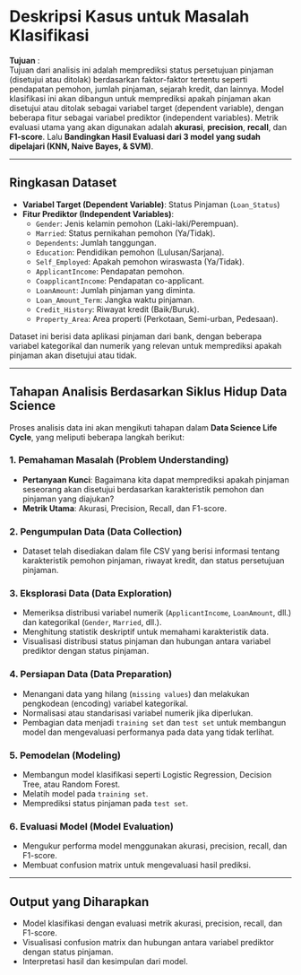 # Deskripsi Kasus untuk Masalah Klasifikasi

**Tujuan** :  
Tujuan dari analisis ini adalah memprediksi status persetujuan pinjaman (disetujui atau ditolak) berdasarkan faktor-faktor tertentu seperti pendapatan pemohon, jumlah pinjaman, sejarah kredit, dan lainnya. Model klasifikasi ini akan dibangun untuk memprediksi apakah pinjaman akan disetujui atau ditolak sebagai variabel target (dependent variable), dengan beberapa fitur sebagai variabel prediktor (independent variables). Metrik evaluasi utama yang akan digunakan adalah **akurasi**, **precision**, **recall**, dan **F1-score**. Lalu **Bandingkan Hasil Evaluasi dari 3 model yang sudah dipelajari (KNN, Naive Bayes, & SVM)**.

---

## Ringkasan Dataset

- **Variabel Target (Dependent Variable)**: Status Pinjaman (`Loan_Status`)
- **Fitur Prediktor (Independent Variables)**: 
  - `Gender`: Jenis kelamin pemohon (Laki-laki/Perempuan).
  - `Married`: Status pernikahan pemohon (Ya/Tidak).
  - `Dependents`: Jumlah tanggungan.
  - `Education`: Pendidikan pemohon (Lulusan/Sarjana).
  - `Self_Employed`: Apakah pemohon wiraswasta (Ya/Tidak).
  - `ApplicantIncome`: Pendapatan pemohon.
  - `CoapplicantIncome`: Pendapatan co-applicant.
  - `LoanAmount`: Jumlah pinjaman yang diminta.
  - `Loan_Amount_Term`: Jangka waktu pinjaman.
  - `Credit_History`: Riwayat kredit (Baik/Buruk).
  - `Property_Area`: Area properti (Perkotaan, Semi-urban, Pedesaan).

Dataset ini berisi data aplikasi pinjaman dari bank, dengan beberapa variabel kategorikal dan numerik yang relevan untuk memprediksi apakah pinjaman akan disetujui atau tidak.

---

## Tahapan Analisis Berdasarkan Siklus Hidup Data Science

Proses analisis data ini akan mengikuti tahapan dalam **Data Science Life Cycle**, yang meliputi beberapa langkah berikut:

### 1. Pemahaman Masalah (Problem Understanding)
   - **Pertanyaan Kunci**: Bagaimana kita dapat memprediksi apakah pinjaman seseorang akan disetujui berdasarkan karakteristik pemohon dan pinjaman yang diajukan?
   - **Metrik Utama**: Akurasi, Precision, Recall, dan F1-score.

### 2. Pengumpulan Data (Data Collection)
   - Dataset telah disediakan dalam file CSV yang berisi informasi tentang karakteristik pemohon pinjaman, riwayat kredit, dan status persetujuan pinjaman.

### 3. Eksplorasi Data (Data Exploration)
   - Memeriksa distribusi variabel numerik (`ApplicantIncome`, `LoanAmount`, dll.) dan kategorikal (`Gender`, `Married`, dll.).
   - Menghitung statistik deskriptif untuk memahami karakteristik data.
   - Visualisasi distribusi status pinjaman dan hubungan antara variabel prediktor dengan status pinjaman.

### 4. Persiapan Data (Data Preparation)
   - Menangani data yang hilang (`missing values`) dan melakukan pengkodean (encoding) variabel kategorikal.
   - Normalisasi atau standarisasi variabel numerik jika diperlukan.
   - Pembagian data menjadi `training set` dan `test set` untuk membangun model dan mengevaluasi performanya pada data yang tidak terlihat.

### 5. Pemodelan (Modeling)
   - Membangun model klasifikasi seperti Logistic Regression, Decision Tree, atau Random Forest.
   - Melatih model pada `training set`.
   - Memprediksi status pinjaman pada `test set`.

### 6. Evaluasi Model (Model Evaluation)
   - Mengukur performa model menggunakan akurasi, precision, recall, dan F1-score.
   - Membuat confusion matrix untuk mengevaluasi hasil prediksi.


---

## Output yang Diharapkan
- Model klasifikasi dengan evaluasi metrik akurasi, precision, recall, dan F1-score.
- Visualisasi confusion matrix dan hubungan antara variabel prediktor dengan status pinjaman.
- Interpretasi hasil dan kesimpulan dari model.


